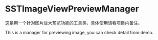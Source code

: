 # SSTImageViewPreviewManager

这是用一个针对图片放大预览功能的工具类，具体使用请看项目内备注。

This is a manager for previewing image, you can check detail from demo.
